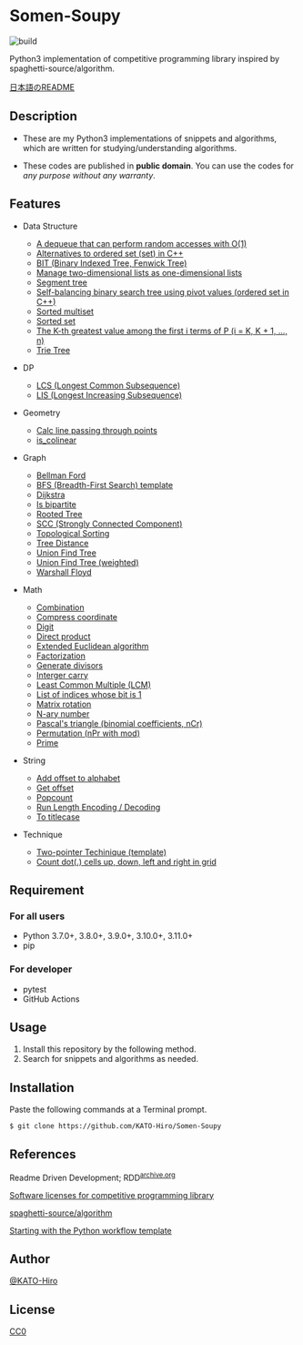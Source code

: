 # Somen-Soupy

![build](https://github.com/KATO-Hiro/Somen-Soupy/workflows/Python%20package/badge.svg)

Python3 implementation of competitive programming library inspired by spaghetti-source/algorithm.

[日本語のREADME](https://github.com/KATO-Hiro/Somen-Soupy/blob/master/README_ja.md)

## Description

- These are my Python3 implementations of snippets and algorithms, which are written for studying/understanding algorithms.

- These codes are published in __public domain__. You can use the codes for _any purpose without any warranty_.

## Features

- Data Structure
  - [A dequeue that can perform random accesses with O(1)](https://github.com/KATO-Hiro/Somen-Soupy/blob/master/snippets/data_structure/random_access_deque.py)
  - [Alternatives to ordered set (set) in C++](https://github.com/KATO-Hiro/Somen-Soupy/blob/master/snippets/data_structure/deletable_heapq.py)
  - [BIT (Binary Indexed Tree, Fenwick Tree)](https://github.com/KATO-Hiro/Somen-Soupy/blob/master/snippets/data_structure/bit.py)
  - [Manage two-dimensional lists as one-dimensional lists](https://github.com/KATO-Hiro/Somen-Soupy/blob/master/snippets/data_structure/two_dim_list.py)
  - [Segment tree](https://github.com/KATO-Hiro/Somen-Soupy/blob/master/snippets/data_structure/segment_tree.py)
  - [Self-balancing binary search tree using pivot values (ordered set in C++)](https://github.com/KATO-Hiro/Somen-Soupy/blob/master/snippets/data_structure/balancing_tree.py)
  - [Sorted multiset](https://github.com/KATO-Hiro/Somen-Soupy/blob/master/snippets/data_structure/sorted_multi_set.py)
  - [Sorted set](https://github.com/KATO-Hiro/Somen-Soupy/blob/master/snippets/data_structure/sorted_set.py)
  - [The K-th greatest value among the first i terms of P (i = K, K + 1, ..., n)](https://github.com/KATO-Hiro/Somen-Soupy/blob/master/snippets/data_structure/kth_greatest_value.py)
  - [Trie Tree](https://github.com/KATO-Hiro/Somen-Soupy/blob/master/snippets/data_structure/trie_tree.py)

- DP
  - [LCS (Longest Common Subsequence)](https://github.com/KATO-Hiro/Somen-Soupy/blob/master/snippets/dp/lcs.py)
  - [LIS (Longest Increasing Subsequence)](https://github.com/KATO-Hiro/Somen-Soupy/blob/master/snippets/dp/lis.py)

- Geometry
  - [Calc line passing through points](https://github.com/KATO-Hiro/Somen-Soupy/blob/master/snippets/geometry/line_passing_through_points.py)
  - [is_colinear](https://github.com/KATO-Hiro/Somen-Soupy/blob/master/snippets/geometry/is_colinear.py)

- Graph
  - [Bellman Ford](https://github.com/KATO-Hiro/Somen-Soupy/blob/master/snippets/graph/bellman_ford.py)
  - [BFS (Breadth-First Search) template](https://github.com/KATO-Hiro/Somen-Soupy/blob/master/snippets/graph/bfs_template.py)
  - [Dijkstra](https://github.com/KATO-Hiro/Somen-Soupy/blob/master/snippets/graph/dijkstra.py)
  - [Is bipartite](https://github.com/KATO-Hiro/Somen-Soupy/blob/master/snippets/graph/bipartite.py)
  - [Rooted Tree](https://github.com/KATO-Hiro/Somen-Soupy/blob/master/snippets/graph/rooted_tree.py)
  - [SCC (Strongly Connected Component)](https://github.com/KATO-Hiro/Somen-Soupy/blob/master/snippets/graph/scc.py)
  - [Topological Sorting](https://github.com/KATO-Hiro/Somen-Soupy/blob/master/snippets/graph/topological_sorting.py)
  - [Tree Distance](https://github.com/KATO-Hiro/Somen-Soupy/blob/master/snippets/graph/tree_distance.py)
  - [Union Find Tree](https://github.com/KATO-Hiro/Somen-Soupy/blob/master/snippets/graph/unionfind.py)
  - [Union Find Tree (weighted)](https://github.com/KATO-Hiro/Somen-Soupy/blob/master/snippets/graph/weighted_unionfind.py)
  - [Warshall Floyd](https://github.com/KATO-Hiro/Somen-Soupy/blob/master/snippets/graph/warshall_floyd.py)

- Math
  - [Combination](https://github.com/KATO-Hiro/Somen-Soupy/blob/master/snippets/math/combination.py)
  - [Compress coordinate](https://github.com/KATO-Hiro/Somen-Soupy/blob/master/snippets/math/comress.py)
  - [Digit](https://github.com/KATO-Hiro/Somen-Soupy/blob/master/snippets/math/digit.py)
  - [Direct product](https://github.com/KATO-Hiro/Somen-Soupy/blob/master/snippets/math/direct_product.py)
  - [Extended Euclidean algorithm](https://github.com/KATO-Hiro/Somen-Soupy/blob/master/snippets/math/gcd.py)
  - [Factorization](https://github.com/KATO-Hiro/Somen-Soupy/blob/master/snippets/math/factorization.py)
  - [Generate divisors](https://github.com/KATO-Hiro/Somen-Soupy/blob/master/snippets/math/divisors.py)
  - [Interger carry](https://github.com/KATO-Hiro/Somen-Soupy/blob/master/snippets/math/carry.py)
  - [Least Common Multiple (LCM)](https://github.com/KATO-Hiro/Somen-Soupy/blob/master/snippets/math/lcm.py)
  - [List of indices whose bit is 1](https://github.com/KATO-Hiro/Somen-Soupy/blob/master/snippets/math/bit_index.py)
  - [Matrix rotation](https://github.com/KATO-Hiro/Somen-Soupy/blob/master/snippets/math/matrix_rotation.py)
  - [N-ary number](https://github.com/KATO-Hiro/Somen-Soupy/blob/master/snippets/math/n_ary_number.py)
  - [Pascal's triangle (binomial coefficients, nCr)](https://github.com/KATO-Hiro/Somen-Soupy/blob/master/snippets/math/pascals_triangle.py)
  - [Permutation (nPr with mod)](https://github.com/KATO-Hiro/Somen-Soupy/blob/master/snippets/math/permutation.py)
  - [Prime](https://github.com/KATO-Hiro/Somen-Soupy/blob/master/snippets/math/prime.py)

- String
  - [Add offset to alphabet](https://github.com/KATO-Hiro/Somen-Soupy/blob/master/snippets/string/string.py)
  - [Get offset](https://github.com/KATO-Hiro/Somen-Soupy/blob/master/snippets/string/string.py)
  - [Popcount](https://github.com/KATO-Hiro/Somen-Soupy/blob/master/snippets/string/popcount.py)
  - [Run Length Encoding / Decoding](https://github.com/KATO-Hiro/Somen-Soupy/blob/master/snippets/string/run_length.py)
  - [To titlecase](https://github.com/KATO-Hiro/Somen-Soupy/blob/master/snippets/string/string.py)

- Technique
  - [Two-pointer Techinique (template)](https://github.com/KATO-Hiro/Somen-Soupy/blob/master/snippets/technique/two_pointer_techinique_template.py)
  - [Count dot(.) cells up, down, left and right in grid](https://github.com/KATO-Hiro/Somen-Soupy/blob/master/snippets/technique/count_cells.py)

## Requirement

### For all users

- Python 3.7.0+, 3.8.0+, 3.9.0+, 3.10.0+, 3.11.0+
- pip

### For developer

- pytest
- GitHub Actions

## Usage

1. Install this repository by the following method.
2. Search for snippets and algorithms as needed.

## Installation

Paste the following commands at a Terminal prompt.

```terminal
$ git clone https://github.com/KATO-Hiro/Somen-Soupy
```

## References

Readme Driven Development; RDD<sup>[archive.org](http://web.archive.org/web/20220313000343/https://qiita.com/b4b4r07/items/c80d53db9a0fd59086ec)</sup>

[Software licenses for competitive programming library](https://kimiyuki.net/blog/2020/02/14/licenses-for-kyopro-libraries/)

[spaghetti-source/algorithm](https://github.com/spaghetti-source/algorithm)

[Starting with the Python workflow template](https://docs.github.com/en/actions/guides/building-and-testing-python#starting-with-the-python-workflow-template)

## Author

[@KATO-Hiro](https://twitter.com/k_hiro1818)

## License

[CC0](https://creativecommons.org/share-your-work/public-domain/cc0)
